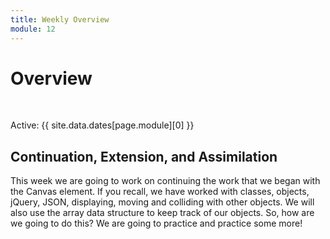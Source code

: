 ```yaml
---
title: Weekly Overview
module: 12
---
```


# Overview


<br />


Active: {{ site.data.dates[page.module][0] }}


## Continuation, Extension, and Assimilation

<!--<iframe width="560" height="315" src="https://www.youtube.com/embed/mM5_E-2p-aM" frameborder="0" allow="accelerometer; autoplay; encrypted-media; gyroscope; picture-in-picture" allowfullscreen></iframe>-->


This week we are going to work on continuing the work that we began with the Canvas element.  If you recall, we have worked with classes, objects, jQuery, JSON, displaying, moving and colliding with other objects.  We will also use the array data structure to keep track of our objects.  So, how are we going to do this?  We are going to practice and practice some more!

